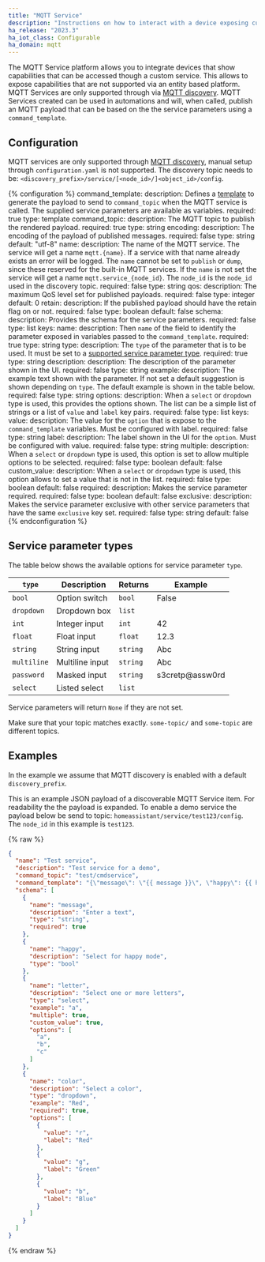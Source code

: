 ```yaml
---
title: "MQTT Service"
description: "Instructions on how to interact with a device exposing custom services through MQTT from within Home Assistant."
ha_release: "2023.3"
ha_iot_class: Configurable
ha_domain: mqtt
---
```


The MQTT Service platform allows you to integrate devices that show capabilities that can be accessed though a custom service. This allows to expose capabilities that are not supported via an entity based platform. MQTT Services are only supported through via [MQTT discovery](/integrations/mqtt/#mqtt-discovery).
MQTT Services created can be used in automations and will, when called, publish an MQTT payload that can be based on the the service parameters using a `command_template`.

## Configuration

MQTT services are only supported through [MQTT discovery](/integrations/mqtt/#mqtt-discovery), manual setup through `configuration.yaml` is not supported.
The discovery topic needs to be: `<discovery_prefix>/service/[<node_id>/]<object_id>/config`.

{% configuration %}
command_template:
  description: Defines a [template](/docs/configuration/templating/#using-templates-with-the-mqtt-integration) to generate the payload to send to `command_topic` when the MQTT service is called. The supplied service parameters are available as variables.
  required: true
  type: template
command_topic:
  description: The MQTT topic to publish the rendered payload.
  required: true
  type: string
encoding:
  description: The encoding of the payload of published messages.
  required: false
  type: string
  default: "utf-8"
name:
  description: The name of the MQTT service. The service will get a name `mqtt.{name}`. If a service with that name already exists an error will be logged. The `name` cannot be set to `publish` or `dump`, since these reserved for the built-in MQTT services. If the `name` is not set the service will get a name `mqtt.service_{node_id}`. The `node_id` is the `node_id` used in the discovery topic.
  required: false
  type: string
qos:
  description: The maximum QoS level set for published payloads.
  required: false
  type: integer
  default: 0
retain:
  description: If the published payload should have the retain flag on or not.
  required: false
  type: boolean
  default: false
schema:
  description: Provides the schema for the service parameters.
  required: false
  type: list
  keys:
    name:
      description: Then `name` of the field to identify the parameter exposed in variables passed to the `command_template`.
      required: true
      type: string
    type:
      description: The `type` of the parameter that is to be used. It must be set to a [supported service parameter type](/integrations/service.mqtt/#service-parameter-types).
      required: true
      type: string
    description:
      description: The description of the parameter shown in the UI.
      required: false
      type: string
    example:
      description: The example text shown with the parameter. If not set a default suggestion is shown depending on `type`. The default example is shown in the table below.
      required: false
      type: string
    options:
      description: When a `select` or `dropdown` type is used, this provides the options shown. The list can be a simple list of strings or a list of `value` and `label` key pairs.
      required: false
      type: list
      keys:
        value:
          description: The value for the `option` that is expose to the `command_template` variables. Must be configured with label.
          required: false
          type: string
        label:
          description: The label shown in the UI for the `option`.  Must be configured with value.
          required: false
          type: string
    multiple:
      description: When a `select` or `dropdown` type is used, this option is set to allow multiple options to be selected.
      required: false
      type: boolean
      default: false
    custom_value:
      description: When a `select` or `dropdown` type is used, this option allows to set a value that is not in the list.
      required: false
      type: boolean
      default: false
    required:
      description: Makes the service parameter required.
      required: false
      type: boolean
      default: false
    exclusive:
      description: Makes the service parameter exclusive with other service parameters that have the same `exclusive` key set.
      required: false
      type: string
      default: false
{% endconfiguration %}

## Service parameter types

The table below shows the available options for service parameter `type`.

`type` | Description | Returns | Example
---|---|---|---
`bool` | Option switch | `bool` | False
`dropdown` | Dropdown box | `list` |
`int` | Integer input | `int` | 42
`float` | Float input | `float` | 12.3
`string` | String input | `string` | Abc
`multiline` | Multiline input | `string` | Abc
`password` | Masked input | `string` | s3cretp@assw0rd
`select` | Listed select | `list` |

Service parameters will return `None` if they are not set.

<div class='note warning'>

Make sure that your topic matches exactly. `some-topic/` and `some-topic` are different topics.

</div>

## Examples

In the example we assume that MQTT discovery is enabled with a default `discovery_prefix`.

This is an example JSON payload of a discoverable MQTT Service item. For readability the the payload is expanded.
To enable a demo service the payload below be send to topic: `homeassistant/service/test123/config`. The `node_id` in this example is `test123`.

{% raw %}

```json
{
  "name": "Test service",
  "description": "Test service for a demo",
  "command_topic": "test/cmdservice",
  "command_template": "{\"message\": \"{{ message }}\", \"happy\": {{ happy }}, \"letter\": {{ letter }} \"color\": {{ color[0] }} }",
  "schema": [
    {
      "name": "message",
      "description": "Enter a text",
      "type": "string",
      "required": true
    },
    {
      "name": "happy",
      "description": "Select for happy mode",
      "type": "bool"
    },
    {
      "name": "letter",
      "description": "Select one or more letters",
      "type": "select",
      "example": "a",
      "multiple": true,
      "custom_value": true,
      "options": [
        "a",
        "b",
        "c"
      ]
    },
    {
      "name": "color",
      "description": "Select a color",
      "type": "dropdown",
      "example": "Red",
      "required": true,
      "options": [
        {
          "value": "r",
          "label": "Red"
        },
        {
          "value": "g",
          "label": "Green"
        },
        {
          "value": "b",
          "label": "Blue"
        }
      ]
    }
  ]
}
```

{% endraw %}
